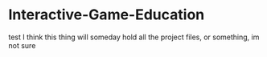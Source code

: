 # Interactive-Game-Education
test
I think this thing will someday hold all the project files, or something, im not sure
